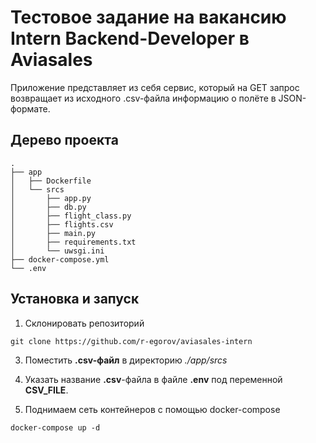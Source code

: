 # Тестовое задание на вакансию Intern Backend-Developer в Aviasales

Приложение представляет из себя сервис, который на GET запрос возвращает из исходного .csv-файла информацию о полёте в JSON-формате.

## Дерево проекта
```
.
├── app
│   ├── Dockerfile
│   └── srcs
│       ├── app.py
│       ├── db.py
│       ├── flight_class.py
│       ├── flights.csv
│       ├── main.py
│       ├── requirements.txt
│       └── uwsgi.ini
├── docker-compose.yml
└── .env
```

## Установка и запуск

1. Склонировать репозиторий
```
git clone https://github.com/r-egorov/aviasales-intern
```

3. Поместить **.csv-файл** в директорию *./app/srcs*

2. Указать название **.csv**-файла в файле **.env** под переменной **CSV_FILE**.

3. Поднимаем сеть контейнеров с помощью docker-compose
```
docker-compose up -d
```
